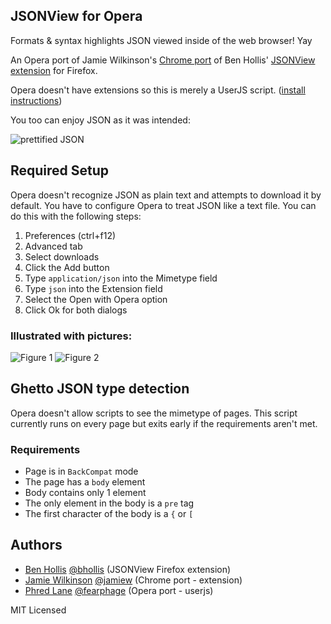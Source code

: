 ## JSONView for Opera

Formats & syntax highlights JSON viewed inside of the web browser! Yay

An Opera port of Jamie Wilkinson's [Chrome port](http://github.com/jamiew/jsonview-chrome) of Ben Hollis' [JSONView extension](http://jsonview.com) for Firefox.

Opera doesn't have extensions so this is merely a UserJS script. ([install instructions](http://userjs.org/help/installation))

You too can enjoy JSON as it was intended:

![prettified JSON](https://addons.mozilla.org/en-US/firefox/images/p/29967/123796716 "JSON + pretty")

## Required Setup

Opera doesn't recognize JSON as plain text and attempts to download it by default. You have to configure Opera to treat JSON like a text file. You can do this with the following steps:

1. Preferences (ctrl+f12)
2. Advanced tab
3. Select downloads
4. Click the Add button
5. Type `application/json` into the Mimetype field
6. Type  `json` into the Extension field
7. Select the Open with Opera option
8. Click Ok for both dialogs

### Illustrated with pictures:

![Figure 1](http://dl.dropbox.com/u/2400/static/linked/jsonview-setup1.png) ![Figure 2](http://dl.dropbox.com/u/2400/static/linked/jsonview-setup2.png)

## Ghetto JSON type detection

Opera doesn't allow scripts to see the mimetype of pages. This script currently runs on every page but exits early if the requirements aren't met.

### Requirements

* Page is in `BackCompat` mode
* The page has a `body` element
* Body contains only 1 element
* The only element in the body is a `pre` tag
* The first character of the body is a `{` or `[`

## Authors

* [Ben Hollis](http://benhollis.net) [@bhollis](http://twitter.com/bhollis) (JSONView Firefox extension) 
* [Jamie Wilkinson](http://jamiedubs.com) [@jamiew](http://twitter.com/jamiew) (Chrome port - extension)
* [Phred Lane](http://my.opera.com/fearphage "I should officially change my name") [@fearphage](http://twitter.com/fearphage) (Opera port - userjs)

MIT Licensed